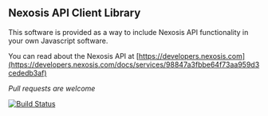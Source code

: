 ## Nexosis API Client Library
This software is provided as a way to include Nexosis API functionality in your own Javascript software.

You can read about the Nexosis API at [https://developers.nexosis.com](https://developers.nexosis.com/docs/services/98847a3fbbe64f73aa959d3cededb3af)

*Pull requests are welcome*

[![Build Status](https://travis-ci.org/Nexosis/nexosisclient-js.svg?branch=no-webpack)](https://travis-ci.org/Nexosis/nexosisclient-js)
